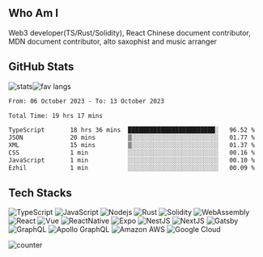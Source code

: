 ## Who Am I

Web3 developer(TS/Rust/Solidity), React Chinese document contributor, MDN document contributor, alto saxophist and music arranger


## GitHub Stats

<div style="display:flex;flex-wrap:no-wrap">
  <img alt="stats" src="https://github-readme-stats.vercel.app/api?username=chiumungzitalexander&show_icons=true&line_height=27&count_private=true&title_color=ffffff&text_color=c9cacc&icon_color=2bbc8a&bg_color=1d1f21" />
  <img alt="fav langs" src="https://github-readme-stats.vercel.app/api/top-langs/?username=chiumungzitalexander&exclude_repo=Amway-Thailand,Hybris-UI-UX-Core-Developmen&title_color=ffffff&text_color=c9cacc&icon_color=2bbc8a&bg_color=1d1f21&langs_count=5&hide=html,css,scss,mdx&hide_progress=true" />
</div>

<!--START_SECTION:waka-->

```txt
From: 06 October 2023 - To: 13 October 2023

Total Time: 19 hrs 17 mins

TypeScript       18 hrs 36 mins  ████████████████████████░   96.52 %
JSON             20 mins         ▒░░░░░░░░░░░░░░░░░░░░░░░░   01.77 %
XML              15 mins         ▒░░░░░░░░░░░░░░░░░░░░░░░░   01.37 %
CSS              1 min           ░░░░░░░░░░░░░░░░░░░░░░░░░   00.16 %
JavaScript       1 min           ░░░░░░░░░░░░░░░░░░░░░░░░░   00.10 %
Ezhil            1 min           ░░░░░░░░░░░░░░░░░░░░░░░░░   00.09 %
```

<!--END_SECTION:waka-->

## Tech Stacks

![TypeScript](https://img.shields.io/badge/-TypeScript-1b477a?style=flat-square&logo=typescript)
![JavaScript](https://img.shields.io/badge/-JavaScript-dbc848?style=flat-square&logo=javascript)
![Nodejs](https://img.shields.io/badge/-Nodejs-34692f?style=flat-square&logo=Node.js)
![Rust](https://img.shields.io/badge/-Rust-ffc832?style=flat-square&logo=rust)
![Solidity](https://img.shields.io/badge/-Solidity-5e5e5e?style=flat-square&logo=solidity)
![WebAssembly](https://img.shields.io/badge/-WebAssembly-898989?style=flat-square&logo=webassembly)
![React](https://img.shields.io/badge/-React-4eadc7?style=flat-square&logo=react)
![Vue](https://img.shields.io/badge/-Vue-33a06f?style=flat-square&logo=Vue.js)
![ReactNative](https://img.shields.io/badge/-ReactNative-4eadc7?style=flat-square&logo=react)
![Expo](https://img.shields.io/badge/-Expo-black?style=flat-square&logo=expo)
![NestJS](https://img.shields.io/badge/-NestJS-ea2845?style=flat-square&logo=NestJS)
![NextJS](https://img.shields.io/badge/-Next.js-black?style=flat-square&logo=nextdotjs)
![Gatsby](https://img.shields.io/badge/-Gatsby.js-7026b9?style=flat-square&logo=Gatsby)
![GraphQL](https://img.shields.io/badge/-GraphQL-E10098?style=flat-square&logo=graphql)
![Apollo GraphQL](https://img.shields.io/badge/-Apollo%20GraphQL-311C87?style=flat-square&logo=apollo-graphql)
![Amazon AWS](https://img.shields.io/badge/Amazon%20AWS-eb5f07?style=flat-square&logo=amazon-aws)
![Google Cloud](https://img.shields.io/badge/Google%20Cloud-black?style=flat-square&logo=google)

<p align="left">
  <img
    src="https://komarev.com/ghpvc/?username=chiumuntzitalexander&color=lightgrey&label=Visitors&style=flat-square"
    alt="counter"
  />
</p>
